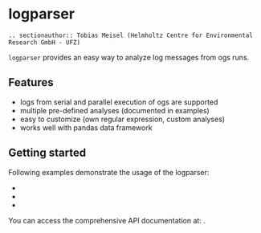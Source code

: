 # logparser

```{eval-rst}
.. sectionauthor:: Tobias Meisel (Helmholtz Centre for Environmental Research GmbH - UFZ)
```

`logparser` provides an easy way to analyze log messages from ogs runs.

## Features

- logs from serial and parallel execution of ogs are supported
- multiple pre-defined analyses (documented in examples)
- easy to customize (own regular expression, custom analyses)
- works well with pandas data framework

## Getting started

Following examples demonstrate the usage of the logparser:

- [](../auto_examples/howto_logparser/plot_100_logparser_intro.rst)
- [](../auto_examples/howto_logparser/plot_101_logparser_analyses.rst)
- [](../auto_examples/howto_logparser/plot_102_logparser_advanced.rst)

You can access the comprehensive API documentation at: [](../reference/ogstools.logparser).

